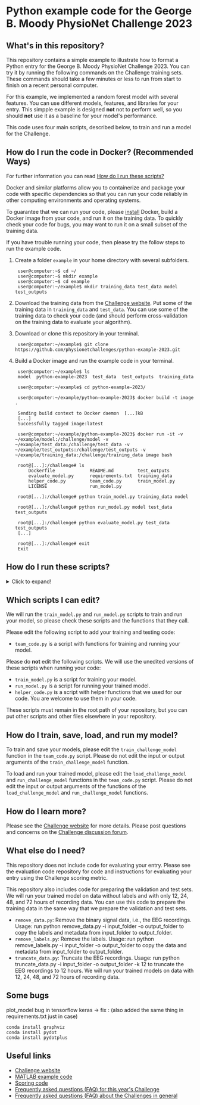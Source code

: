 # Python example code for the George B. Moody PhysioNet Challenge 2023

## What's in this repository?

This repository contains a simple example to illustrate how to format a Python entry for the George B. Moody PhysioNet Challenge 2023. You can try it by running the following commands on the Challenge training sets. These commands should take a few minutes or less to run from start to finish on a recent personal computer.

For this example, we implemented a random forest model with several features. You can use different models, features, and libraries for your entry. This simpple example is designed **not** not to perform well, so you should **not** use it as a baseline for your model's performance.

This code uses four main scripts, described below, to train and run a model for the Challenge.

## How do I run the code in Docker? (Recommended Ways)


For further information you can read [How do I run these scripts?](#how-do-i-run-these-scripts?)

Docker and similar platforms allow you to containerize and package your code with specific dependencies so that you can run your code reliably in other computing environments and operating systems.

To guarantee that we can run your code, please [install](https://docs.docker.com/get-docker/) Docker, build a Docker image from your code, and run it on the training data. To quickly check your code for bugs, you may want to run it on a small subset of the training data.

If you have trouble running your code, then please try the follow steps to run the example code.

1. Create a folder `example` in your home directory with several subfolders.

        user@computer:~$ cd ~/
        user@computer:~$ mkdir example
        user@computer:~$ cd example
        user@computer:~/example$ mkdir training_data test_data model test_outputs

2. Download the training data from the [Challenge website](https://physionetchallenges.org/2023). Put some of the training data in `training_data` and `test_data`. You can use some of the training data to check your code (and should perform cross-validation on the training data to evaluate your algorithm).

3. Download or clone this repository in your terminal.

        user@computer:~/example$ git clone https://github.com/physionetchallenges/python-example-2023.git

4. Build a Docker image and run the example code in your terminal.

        user@computer:~/example$ ls
        model  python-example-2023  test_data  test_outputs  training_data

        user@computer:~/example$ cd python-example-2023/

        user@computer:~/example/python-example-2023$ docker build -t image .

        Sending build context to Docker daemon  [...]kB
        [...]
        Successfully tagged image:latest

        user@computer:~/example/python-example-2023$ docker run -it -v ~/example/model:/challenge/model -v ~/example/test_data:/challenge/test_data -v ~/example/test_outputs:/challenge/test_outputs -v ~/example/training_data:/challenge/training_data image bash

        root@[...]:/challenge# ls
            Dockerfile             README.md         test_outputs
            evaluate_model.py      requirements.txt  training_data
            helper_code.py         team_code.py      train_model.py
            LICENSE                run_model.py

        root@[...]:/challenge# python train_model.py training_data model

        root@[...]:/challenge# python run_model.py model test_data test_outputs

        root@[...]:/challenge# python evaluate_model.py test_data test_outputs
        [...]

        root@[...]:/challenge# exit
        Exit

## How do I run these scripts?
<details>
    <summary> Click to expand! </summary>
    You can install the dependencies for these scripts by creating a Docker image (see below) and running

        pip install -r requirements.txt

    You can train you model by running

        python train_model.py training_data model

    where

    - `training_data` (input; required) is a folder with the training data files and
    - `model` (output; required) is a folder for saving your model.

    You can run you trained model by running

        python run_model.py model test_data test_outputs

    where

    - `model` (input; required) is a folder for loading your model, and
    - `test_data` (input; required) is a folder with the validation or test data files (you can use the training data for debugging and cross-validation, but the validation and test data will not have labels and will have 12, 24, 48, or 72 hours of data), and
    - `test_outputs` is a folder for saving your model outputs.

    The [Challenge website](https://physionetchallenges.org/2023/#data) provides a training database with a description of the contents and structure of the data files.

    You can evaluate your model by ~~pulling or downloading the [evaluation code](https://github.com/physionetchallenges/evaluation-2023) and~~ running

        python evaluate_model.py labels outputs scores.csv

    where `labels` is a folder with labels for the data, such as the training database on the PhysioNet webpage; `outputs` is a folder containing files with your model's outputs for the data; and `scores.csv` (optional) is a collection of scores for your model.
</details>

## Which scripts I can edit?

We will run the `train_model.py` and `run_model.py` scripts to train and run your model, so please check these scripts and the functions that they call.

Please edit the following script to add your training and testing code:

* `team_code.py` is a script with functions for training and running your model.

Please do **not** edit the following scripts. We will use the unedited versions of these scripts when running your code:

* `train_model.py` is a script for training your model.
* `run_model.py` is a script for running your trained model.
* `helper_code.py` is a script with helper functions that we used for our code. You are welcome to use them in your code.

These scripts must remain in the root path of your repository, but you can put other scripts and other files elsewhere in your repository.

## How do I train, save, load, and run my model?

To train and save your models, please edit the `train_challenge_model` function in the `team_code.py` script. Please do not edit the input or output arguments of the `train_challenge_model` function.

To load and run your trained model, please edit the `load_challenge_model` and `run_challenge_model` functions in the `team_code.py` script. Please do not edit the input or output arguments of the functions of the `load_challenge_model` and `run_challenge_model` functions.

## How do I learn more?

Please see the [Challenge website](https://physionetchallenges.org/2023/) for more details. Please post questions and concerns on the [Challenge discussion forum](https://groups.google.com/forum/#!forum/physionet-challenges).

## What else do I need?

This repository does not include code for evaluating your entry. Please see the evaluation code repository for code and instructions for evaluating your entry using the Challenge scoring metric.

This repository also includes code for preparing the validation and test sets. We will run your trained model on data without labels and with only 12, 24, 48, and 72 hours of recording data. You can use this code to prepare the training data in the same way that we prepare the validation and test sets.

* `remove_data.py`: Remove the binary signal data, i.e., the EEG recordings. Usage: run python remove_data.py -i input_folder -o output_folder to copy the labels and metadata from input_folder to output_folder.
* `remove_labels.py`: Remove the labels. Usage: run python remove_labels.py -i input_folder -o output_folder to copy the data and metadata from input_folder to output_folder.
* `truncate_data.py`: Truncate the EEG recordings. Usage: run python truncate_data.py -i input_folder -o output_folder -k 12 to truncate the EEG recordings to 12 hours. We will run your trained models on data with 12, 24, 48, and 72 hours of recording data.

## Some bugs

plot_model bug in tensorflow keras -> fix : (also added the same thing in requirements.txt just in case)
```
conda install graphviz
conda install pydot
conda install pydotplus
```




## Useful links

* [Challenge website](https://physionetchallenges.org/2023/)
* [MATLAB example code](https://github.com/physionetchallenges/matlab-example-2023)
* [Scoring code](https://github.com/physionetchallenges/evaluation-2023)
* [Frequently asked questions (FAQ) for this year's Challenge](https://physionetchallenges.org/2023/faq/)
* [Frequently asked questions (FAQ) about the Challenges in general](https://physionetchallenges.org/faq/)

